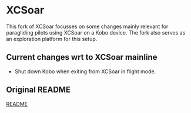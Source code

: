 # XCSoar

This fork of XCSoar focusses on some changes mainly relevant for paragliding
pilots using XCSoar on a Kobo device. The fork also serves as an exploration
platform for this setup.

## Current changes wrt to XCSoar mainline

- Shut down Kobo when exiting from XCSoar in flight mode.

## Original README

[README](README)
